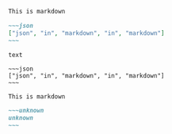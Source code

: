 ```markdown
This is markdown

~~~json
["json", "in", "markdown", "in", "markdown"]
~~~
```

```unknown
text

~~~json
["json", "in", "markdown", "in", "markdown"]
~~~
```

```markdown
This is markdown

~~~unknown
unknown
~~~
```

